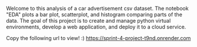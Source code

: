 Welcome to this analysis of a car advertisement csv dataset. The notebook "EDA" plots a bar plot, scatterplot, and histogram comparing parts of the data. The goal of this project is to create and manage python virtual environments, develop a web application, and deploy it to a cloud service. 

Copy the following url to view! :)
https://sprint-4-project-t9nd.onrender.com

